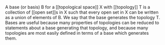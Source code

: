 A base (or basis) B for a [[topological space]] X with [[topology]] T is a collection of [[open set]]s in X such that every open set in X can be written as a union of elements of B. We say that the base generates the topology T. Bases are useful because many properties of topologies can be reduced to statements about a base generating that topology, and because many topologies are most easily defined in terms of a base which generates them.